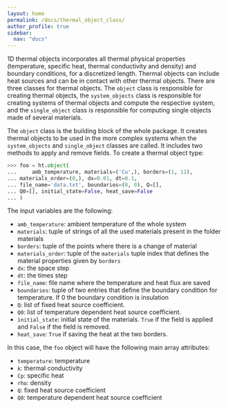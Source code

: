 ```yaml
---
layout: home
permalink: /docs/thermal_object_class/
author_profile: true
sidebar:
  nav: "docs"
---
```


1D thermal objects incorporates all thermal physical properties (temperature, specific heat, thermal conductivity and density) and boundary conditions, for a discretized length. Thermal objects can include heat sources and can be in contact with other thermal objects. There are three classes for thermal objects. The ```object``` class is responsible for creating thermal objects, the ```system_objects``` class is responsible for creating systems of thermal objects and compute the respective system, and the ```single_object``` class is responsible for computing single objects made of several materials.

The `object` class is the building block of the whole package. It creates thermal objects to be used in the more complex systems when the ```system_objects``` and ```single_object``` classes are called. It includes two methods to apply and remove fields. To create a thermal object type:

```python
>>> foo = ht.object(
...     amb_temperature, materials=('Cu',), borders=(1, 11),
...	materials_order=(0,), dx=0.01, dt=0.1,
...	file_name='data.txt', boundaries=(0, 0), Q=[],
...	Q0=[], initial_state=False, heat_save=False
...	)
```

The input variables are the following:

* `amb_temperature`: ambient temperature of the whole system
* `materials`: tuple of strings of all the used materials present in the folder materials
* `borders`: tuple of the points where there is a change of material
* `materials_order`: tuple of the `materials` tuple index that defines the material properties given by `borders`
* `dx`: the space step
* `dt`: the times step
* `file_name`: file name where the temperature and heat flux are saved
* `boundaries`: tuple of two entries that define the boundary condition for temperature. If 0 the boundary condition is insulation
* `Q`: list of fixed heat source coefficient.
* `Q0`: list of temperature dependent heat source coefficient.
* `initial_state`: initial state of the materials. `True` if the field is applied and `False` if the field is removed.
* `heat_save`: `True` if saving the heat at the two borders.

In this case, the `foo` object will have the following main array attributes:
* `temperature`: temperature
* `k`: thermal conductivity
* `Cp`: specific heat
* `rho`: density
* `Q`: fixed heat source coefficient
* `Q0`: temperature dependent heat source coefficient

